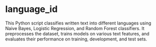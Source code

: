 # language_id
This Python script classifies written text into different languages using Naive Bayes, Logistic Regression, and Random Forest classifiers. It preprocesses the dataset, trains models on various text features, and evaluates their performance on training, development, and test sets.
